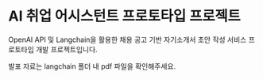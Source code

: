 # AI 취업 어시스턴트 프로토타입 프로젝트

OpenAI API 및 Langchain을 활용한 채용 공고 기반 자기소개서 초안 작성 서비스 프로토타입 개발 프로젝트입니다.

발표 자료는 langchain 폴더 내 pdf 파일을 확인해주세요.

 
